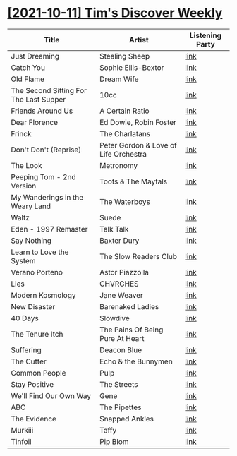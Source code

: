 # [[2021-10-11] Tim's Discover Weekly](https://open.spotify.com/user/zachthehammer/playlist/6s0L5inVl9mh4q4CGys6jl)

| Title | Artist | Listening Party |
| --- | --- | --- |
| Just Dreaming | Stealing Sheep | [link](https://timstwitterlisteningparty.com/pages/replay/feed_881.html) |
| Catch You | Sophie Ellis-Bextor | [link](https://timstwitterlisteningparty.com/pages/replay/feed_540.html) |
| Old Flame | Dream Wife | [link](https://timstwitterlisteningparty.com/pages/replay/feed_569.html) |
| The Second Sitting For The Last Supper | 10cc | [link](https://timstwitterlisteningparty.com/pages/replay/feed_160.html) |
| Friends Around Us | A Certain Ratio | [link](https://timstwitterlisteningparty.com/pages/replay/feed_439.html) |
| Dear Florence | Ed Dowie, Robin Foster | [link](https://timstwitterlisteningparty.com/pages/replay/feed_717.html) |
| Frinck | The Charlatans | [link](https://timstwitterlisteningparty.com/pages/replay/feed_434.html) |
| Don't Don't (Reprise) | Peter Gordon & Love of Life Orchestra | [link](https://timstwitterlisteningparty.com/pages/replay/feed_269.html) |
| The Look | Metronomy | [link](https://timstwitterlisteningparty.com/pages/replay/feed_765.html) |
| Peeping Tom - 2nd Version | Toots & The Maytals | [link]() |
| My Wanderings in the Weary Land | The Waterboys | [link](https://timstwitterlisteningparty.com/pages/replay/feed_399.html) |
| Waltz | Suede | [link](https://timstwitterlisteningparty.com/pages/replay/feed_770.html) |
| Eden - 1997 Remaster | Talk Talk | [link]() |
| Say Nothing | Baxter Dury | [link](https://timstwitterlisteningparty.com/pages/replay/feed_572.html) |
| Learn to Love the System | The Slow Readers Club | [link](https://timstwitterlisteningparty.com/pages/replay/feed_62.html) |
| Verano Porteno | Astor Piazzolla | [link](https://timstwitterlisteningparty.com/pages/replay/feed_406.html) |
| Lies | CHVRCHES | [link](https://timstwitterlisteningparty.com/pages/replay/feed_277.html) |
| Modern Kosmology | Jane Weaver | [link](https://timstwitterlisteningparty.com/pages/replay/feed_24.html) |
| New Disaster | Barenaked Ladies | [link](https://timstwitterlisteningparty.com/pages/replay/feed_856.html) |
| 40 Days | Slowdive | [link](https://timstwitterlisteningparty.com/pages/replay/feed_10.html) |
| The Tenure Itch | The Pains Of Being Pure At Heart | [link](https://timstwitterlisteningparty.com/pages/replay/feed_393.html) |
| Suffering | Deacon Blue | [link](https://timstwitterlisteningparty.com/pages/replay/feed_573.html) |
| The Cutter | Echo & the Bunnymen | [link](https://timstwitterlisteningparty.com/pages/replay/feed_791.html) |
| Common People | Pulp | [link](https://timstwitterlisteningparty.com/pages/replay/feed_18.html) |
| Stay Positive | The Streets | [link](https://timstwitterlisteningparty.com/pages/replay/feed_189.html) |
| We'll Find Our Own Way | Gene | [link](https://timstwitterlisteningparty.com/pages/replay/feed_144.html) |
| ABC | The Pipettes | [link](https://timstwitterlisteningparty.com/pages/replay/feed_855.html) |
| The Evidence | Snapped Ankles | [link](https://timstwitterlisteningparty.com/pages/replay/feed_839.html) |
| Murkiii | Taffy | [link](https://timstwitterlisteningparty.com/pages/replay/feed_807.html) |
| Tinfoil | Pip Blom | [link](https://timstwitterlisteningparty.com/pages/replay/feed_97.html) |
